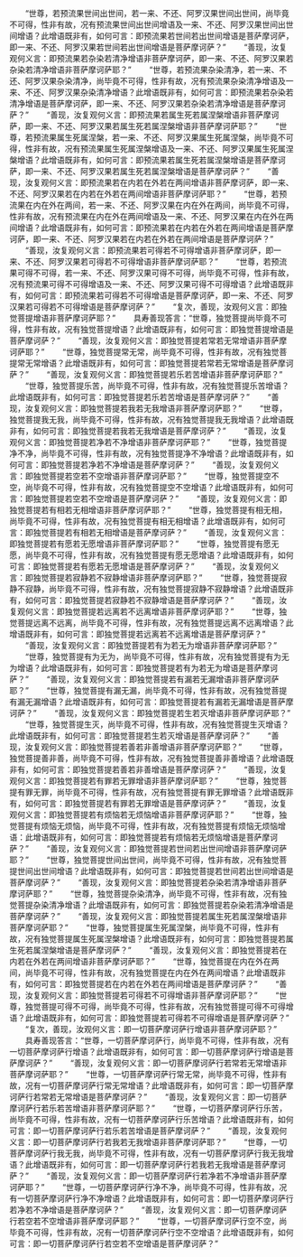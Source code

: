 <!-- { "loadSidebar": true } -->
　　“世尊，若预流果世间出世间，若一来、不还、阿罗汉果世间出世间，尚毕竟不可得，性非有故，况有预流果世间出世间增语及一来、不还、阿罗汉果世间出世间增语？此增语既非有，如何可言：即预流果若世间若出世间增语是菩萨摩诃萨，即一来、不还、阿罗汉果若世间若出世间增语是菩萨摩诃萨？”
　　“善现，汝复观何义言：即预流果若杂染若清净增语非菩萨摩诃萨，即一来、不还、阿罗汉果若杂染若清净增语非菩萨摩诃萨耶？”
　　“世尊，若预流果杂染清净，若一来、不还、阿罗汉果杂染清净，尚毕竟不可得，性非有故，况有预流果杂染清净增语及一来、不还、阿罗汉果杂染清净增语？此增语既非有，如何可言：即预流果若杂染若清净增语是菩萨摩诃萨，即一来、不还、阿罗汉果若杂染若清净增语是菩萨摩诃萨？”
　　“善现，汝复观何义言：即预流果若属生死若属涅槃增语非菩萨摩诃萨，即一来、不还、阿罗汉果若属生死若属涅槃增语非菩萨摩诃萨耶？”
　　“世尊，若预流果属生死属涅槃，若一来、不还、阿罗汉果属生死属涅槃，尚毕竟不可得，性非有故，况有预流果属生死属涅槃增语及一来、不还、阿罗汉果属生死属涅槃增语？此增语既非有，如何可言：即预流果若属生死若属涅槃增语是菩萨摩诃萨，即一来、不还、阿罗汉果若属生死若属涅槃增语是菩萨摩诃萨？”
　　“善现，汝复观何义言：即预流果若在内若在外若在两间增语非菩萨摩诃萨，即一来、不还、阿罗汉果若在内若在外若在两间增语非菩萨摩诃萨耶？”
　　“世尊，若预流果在内在外在两间，若一来、不还、阿罗汉果在内在外在两间，尚毕竟不可得，性非有故，况有预流果在内在外在两间增语及一来、不还、阿罗汉果在内在外在两间增语？此增语既非有，如何可言：即预流果若在内若在外若在两间增语是菩萨摩诃萨，即一来、不还、阿罗汉果若在内若在外若在两间增语是菩萨摩诃萨？”
　　“善现，汝复观何义言：即预流果若可得若不可得增语非菩萨摩诃萨，即一来、不还、阿罗汉果若可得若不可得增语非菩萨摩诃萨耶？”
　　“世尊，若预流果可得不可得，若一来、不还、阿罗汉果可得不可得，尚毕竟不可得，性非有故，况有预流果可得不可得增语及一来、不还、阿罗汉果可得不可得增语？此增语既非有，如何可言：即预流果若可得若不可得增语是菩萨摩诃萨，即一来、不还、阿罗汉果若可得若不可得增语是菩萨摩诃萨？”
　　“复次，善现，汝观何义言：即独觉菩提增语非菩萨摩诃萨耶？”
　　具寿善现答言：“世尊，独觉菩提尚毕竟不可得，性非有故，况有独觉菩提增语？此增语既非有，如何可言：即独觉菩提增语是菩萨摩诃萨？”
　　“善现，汝复观何义言：即独觉菩提若常若无常增语非菩萨摩诃萨耶？”
　　“世尊，独觉菩提常无常，尚毕竟不可得，性非有故，况有独觉菩提常无常增语？此增语既非有，如何可言：即独觉菩提若常若无常增语是菩萨摩诃萨？”
　　“善现，汝复观何义言：即独觉菩提若乐若苦增语非菩萨摩诃萨耶？”
　　“世尊，独觉菩提乐苦，尚毕竟不可得，性非有故，况有独觉菩提乐苦增语？此增语既非有，如何可言：即独觉菩提若乐若苦增语是菩萨摩诃萨？”
　　“善现，汝复观何义言：即独觉菩提若我若无我增语非菩萨摩诃萨耶？”
　　“世尊，独觉菩提我无我，尚毕竟不可得，性非有故，况有独觉菩提我无我增语？此增语既非有，如何可言：即独觉菩提若我若无我增语是菩萨摩诃萨？”
　　“善现，汝复观何义言：即独觉菩提若净若不净增语非菩萨摩诃萨耶？”
　　“世尊，独觉菩提净不净，尚毕竟不可得，性非有故，况有独觉菩提净不净增语？此增语既非有，如何可言：即独觉菩提若净若不净增语是菩萨摩诃萨？”
　　“善现，汝复观何义言：即独觉菩提若空若不空增语非菩萨摩诃萨耶？”
　　“世尊，独觉菩提空不空，尚毕竟不可得，性非有故，况有独觉菩提空不空增语？此增语既非有，如何可言：即独觉菩提若空若不空增语是菩萨摩诃萨？”
　　“善现，汝复观何义言：即独觉菩提若有相若无相增语非菩萨摩诃萨耶？”
　　“世尊，独觉菩提有相无相，尚毕竟不可得，性非有故，况有独觉菩提有相无相增语？此增语既非有，如何可言：即独觉菩提若有相若无相增语是菩萨摩诃萨？”
　　“善现，汝复观何义言：即独觉菩提若有愿若无愿增语非菩萨摩诃萨耶？”
　　“世尊，独觉菩提有愿无愿，尚毕竟不可得，性非有故，况有独觉菩提有愿无愿增语？此增语既非有，如何可言：即独觉菩提若有愿若无愿增语是菩萨摩诃萨？”
　　“善现，汝复观何义言：即独觉菩提若寂静若不寂静增语非菩萨摩诃萨耶？”
　　“世尊，独觉菩提寂静不寂静，尚毕竟不可得，性非有故，况有独觉菩提寂静不寂静增语？此增语既非有，如何可言：即独觉菩提若寂静若不寂静增语是菩萨摩诃萨？”
　　“善现，汝复观何义言：即独觉菩提若远离若不远离增语非菩萨摩诃萨耶？”
　　“世尊，独觉菩提远离不远离，尚毕竟不可得，性非有故，况有独觉菩提远离不远离增语？此增语既非有，如何可言：即独觉菩提若远离若不远离增语是菩萨摩诃萨？”
　　“善现，汝复观何义言：即独觉菩提若有为若无为增语非菩萨摩诃萨耶？”
　　“世尊，独觉菩提有为无为，尚毕竟不可得，性非有故，况有独觉菩提有为无为增语？此增语既非有，如何可言：即独觉菩提若有为若无为增语是菩萨摩诃萨？”
　　“善现，汝复观何义言：即独觉菩提若有漏若无漏增语非菩萨摩诃萨耶？”
　　“世尊，独觉菩提有漏无漏，尚毕竟不可得，性非有故，况有独觉菩提有漏无漏增语？此增语既非有，如何可言：即独觉菩提若有漏若无漏增语是菩萨摩诃萨？”
　　“善现，汝复观何义言：即独觉菩提若生若灭增语非菩萨摩诃萨耶？”
　　“世尊，独觉菩提生灭，尚毕竟不可得，性非有故，况有独觉菩提生灭增语？此增语既非有，如何可言：即独觉菩提若生若灭增语是菩萨摩诃萨？”
　　“善现，汝复观何义言：即独觉菩提若善若非善增语非菩萨摩诃萨耶？”
　　“世尊，独觉菩提善非善，尚毕竟不可得，性非有故，况有独觉菩提善非善增语？此增语既非有，如何可言：即独觉菩提若善若非善增语是菩萨摩诃萨？”
　　“善现，汝复观何义言：即独觉菩提若有罪若无罪增语非菩萨摩诃萨耶？”
　　“世尊，独觉菩提有罪无罪，尚毕竟不可得，性非有故，况有独觉菩提有罪无罪增语？此增语既非有，如何可言：即独觉菩提若有罪若无罪增语是菩萨摩诃萨？”
　　“善现，汝复观何义言：即独觉菩提若有烦恼若无烦恼增语非菩萨摩诃萨耶？”
　　“世尊，独觉菩提有烦恼无烦恼，尚毕竟不可得，性非有故，况有独觉菩提有烦恼无烦恼增语：此增语既非有，如何可言：即独觉菩提若有烦恼若无烦恼增语是菩萨摩诃萨？”
　　“善现，汝复观何义言：即独觉菩提若世间若出世间增语非菩萨摩诃萨耶？”
　　“世尊，独觉菩提世间出世间，尚毕竟不可得，性非有故，况有独觉菩提世间出世间增语？此增语既非有，如何可言：即独觉菩提若世间若出世间增语是菩萨摩诃萨？”
　　“善现，汝复观何义言：即独觉菩提若杂染若清净增语非菩萨摩诃萨耶？”
　　“世尊，独觉菩提杂染清净，尚毕竟不可得，性非有故，况有独觉菩提杂染清净增语？此增语既非有，如何可言：即独觉菩提若杂染若清净增语是菩萨摩诃萨？”
　　“善现，汝复观何义言：即独觉菩提若属生死若属涅槃增语非菩萨摩诃萨耶？”
　　“世尊，独觉菩提属生死属涅槃，尚毕竟不可得，性非有故，况有独觉菩提属生死属涅槃增语？此增语既非有，如何可言：即独觉菩提若属生死若属涅槃增语是菩萨摩诃萨？”
　　“善现，汝复观何义言：即独觉菩提若在内若在外若在两间增语非菩萨摩诃萨耶？”
　　“世尊，独觉菩提在内在外在两间，尚毕竟不可得，性非有故，况有独觉菩提在内在外在两间增语？此增语既非有，如何可言：即独觉菩提若在内若在外若在两间增语是菩萨摩诃萨？”
　　“善现，汝复观何义言：即独觉菩提若可得若不可得增语非菩萨摩诃萨耶？”
　　“世尊，独觉菩提可得不可得，尚毕竟不可得，性非有故，况有独觉菩提可得不可得增语？此增语既非有，如何可言：即独觉菩提若可得若不可得增语是菩萨摩诃萨？”
　　“复次，善现，汝观何义言：即一切菩萨摩诃萨行增语非菩萨摩诃萨耶？”
　　具寿善现答言：“世尊，一切菩萨摩诃萨行，尚毕竟不可得，性非有故，况有一切菩萨摩诃萨行增语？此增语既非有，如何可言：即一切菩萨摩诃萨行增语是菩萨摩诃萨？”
　　“善现，汝复观何义言：即一切菩萨摩诃萨行若常若无常增语非菩萨摩诃萨耶？”
　　“世尊，一切菩萨摩诃萨行常无常，尚毕竟不可得，性非有故，况有一切菩萨摩诃萨行常无常增语？此增语既非有，如何可言：即一切菩萨摩诃萨行若常若无常增语是菩萨摩诃萨？”
　　“善现，汝复观何义言：即一切菩萨摩诃萨行若乐若苦增语非菩萨摩诃萨耶？”
　　“世尊，一切菩萨摩诃萨行乐苦，尚毕竟不可得，性非有故，况有一切菩萨摩诃萨行乐苦增语？此增语既非有，如何可言：即一切菩萨摩诃萨行若乐若苦增语是菩萨摩诃萨？”
　　“善现，汝复观何义言：即一切菩萨摩诃萨行若我若无我增语非菩萨摩诃萨耶？”
　　“世尊，一切菩萨摩诃萨行我无我，尚毕竟不可得，性非有故，况有一切菩萨摩诃萨行我无我增语？此增语既非有，如何可言：即一切菩萨摩诃萨行若我若无我增语是菩萨摩诃萨？”
　　“善现，汝复观何义言：即一切菩萨摩诃萨行若净若不净增语非菩萨摩诃萨耶？”
　　“世尊，一切菩萨摩诃萨行净不净，尚毕竟不可得，性非有故，况有一切菩萨摩诃萨行净不净增语？此增语既非有，如何可言：即一切菩萨摩诃萨行若净若不净增语是菩萨摩诃萨？”
　　“善现，汝复观何义言：即一切菩萨摩诃萨行若空若不空增语非菩萨摩诃萨耶？”
　　“世尊，一切菩萨摩诃萨行空不空，尚毕竟不可得，性非有故，况有一切菩萨摩诃萨行空不空增语？此增语既非有，如何可言：即一切菩萨摩诃萨行若空若不空增语是菩萨摩诃萨？”
